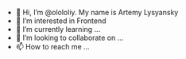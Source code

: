 - 👋 Hi, I’m @olololiy. My name is Artemy Lysyansky
- 👀 I’m interested in Frontend 
- 🌱 I’m currently learning ...
- 💞️ I’m looking to collaborate on ...
- 📫 How to reach me ...

<!---
olololiy/olololiy is a ✨ special ✨ repository because its `README.md` (this file) appears on your GitHub profile.
You can click the Preview link to take a look at your changes.
--->
